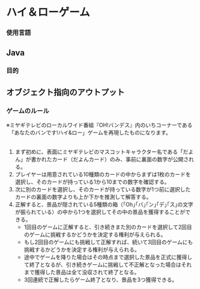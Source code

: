 # ハイ＆ローゲーム

### 使用言語
Java
---
### 目的
オブジェクト指向のアウトプット
---
### ゲームのルール
※ミヤギテレビのローカルワイド番組『OH!バンデス』内のいちコーナーである<br>
　「あなたのバンです!ハイ&ロー」ゲームを再現したものになります。<br>
<br>
1. まず初めに、表面にミヤギテレビのマスコットキャラクター名である「だよん」が書かれたカード（だよんカード）のみ、事前に裏面の数字が公開される。
1. プレイヤーは用意されている10種類のカードの中からまずは1枚のカードを選択し、そのカードが持っている1から10までの数字を確認する。
1. 次に別のカードを選択し、そのカードが持っている数字が1つ前に選択したカードの裏面の数字よりも上か下かを推測して解答する。
1. 正解すると、景品が隠されている5種類の箱（｢Oh｣｢バ｣｢ン｣｢デ｣｢ス｣の文字が振られている）の中から1つを選択してその中の景品を獲得することができる。
    - 1回目のゲームに正解すると、引き続きまた別のカードを選択して2回目のゲームに挑戦するかどうかを決定する権利が与えられる。
    - もし2回目のゲームにも挑戦して正解すれば、続いて3回目のゲームにも挑戦するかどうかを決定する権利が与えられる。
    - 途中でゲームを降りた場合はその時点まで選択した景品を正式に獲得して終了となるが、引き続きゲームに挑戦して不正解となった場合はそれまで獲得した景品は全て没収されて終了となる。
    - 3回連続で正解したらゲーム終了となり、景品を3つ獲得できる。
